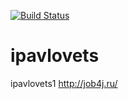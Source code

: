 [![Build Status](https://travis-ci.org/IvanPavlovets/ipavlovets.svg?branch=master)](https://travis-ci.org/IvanPavlovets/ipavlovets)


# ipavlovets
ipavlovets1
 http://job4j.ru/
 
 